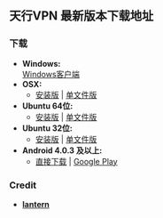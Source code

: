 ## 天行VPN 最新版本下载地址

### 下载 
- **Windows:**            
    [Windows客户端](https://github.com/newbreedlimited/TXVPN/raw/master/TxWinVPN.zip)
- **OSX:**                
  + [安装版](https://github.com/yinghuocho/download/blob/master/firefly_darwin_amd64_install.dmg?raw=true) | [单文件版](https://github.com/yinghuocho/download/blob/master/firefly_darwin_amd64?raw=true)
- **Ubuntu 64位:**  
  + [安装版](https://github.com/yinghuocho/download/blob/master/firefly_linux_amd64_install.deb?raw=true) | [单文件版](https://github.com/yinghuocho/download/blob/master/firefly_linux_amd64?raw=true)
- **Ubuntu 32位:**
  + [安装版](https://github.com/yinghuocho/download/blob/master/firefly_linux_386_install.deb?raw=true) | [单文件版](https://github.com/yinghuocho/download/blob/master/firefly_linux_386?raw=true)
- **Android 4.0.3 及以上:**
  + [直接下载](https://github.com/yinghuocho/download/blob/master/firefly.apk?raw=true) | [Google Play](https://play.google.com/store/apps/details?id=org.gofirefly.android.vpn)

### Credit
- [**lantern**](https://github.com/getlantern/lantern)

